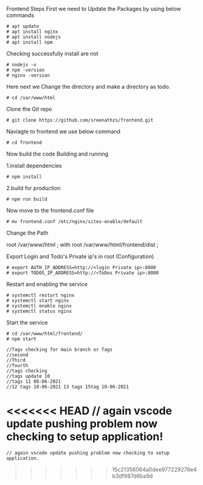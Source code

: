 Frontend Steps
First we need to Update the Packages by using below commands

    # apt update
    # apt install nginx
    # apt install nodejs
    # apt install npm

Checking successfully install are not

    # nodejs -v
    # npm -version
    # nginx -version
Here next we Change the directory and make a directory as todo.

    # cd /var/www/html
Clone the Git repo

    # git clone https://github.com/sreenathzs/frontend.git

Naviagte to frontend we use below command

    # cd frontend

Now build the code Building and running

1.install dependencies

    # npm install

2.build for production

    # npm run build

Now move to the frontend.conf file

    # mv frontend.conf /etc/nginx/sites-enable/default

Change the Path

root /var/www/html ;  with  root /var/www/html/frontend/dist ;

Export Login and Todo's Private ip's in root (Configuration)

    # export AUTH_IP_ADDRESS=http://<login Private ip>:8080
    # export TODOS_IP_ADDRESS=http://<ToDos Private ip>:8080

Restart and enabling the service

    # systemctl restart nginx
    # systemctl start nginx
    # systemctl enable nginx
    # systemctl status nginx

Start the service

    # cd /var/www/html/frontend/
    # npm start

    //Tags checking for main branch or Tags
    //second
    //Third
    //fourth
    //tags checking
    //tags update 10
    //tags 11 08-06-2021
    //12 tags 10-06-2021 13 tags 15tag 10-06-2021
<<<<<<< HEAD
    // again vscode update pushing problem now checking to setup application!
=======
    // again vscode update pushing problem now checking to setup application.
>>>>>>> 15c21356064a0dee977229278e4b3df987d6ba9d
